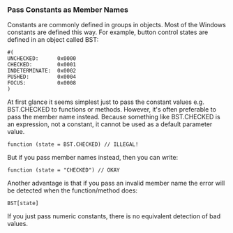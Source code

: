 ### Pass Constants as Member Names

Constants are commonly defined in groups in objects. Most of the Windows constants are defined this way. For example, button control states are defined in an object called BST:

``` suneido
#(
UNCHECKED:      0x0000
CHECKED:        0x0001
INDETERMINATE:  0x0002
PUSHED:         0x0004
FOCUS:          0x0008
)
```

At first glance it seems simplest just to pass the constant values e.g. BST.CHECKED to functions or methods. However, it's often preferable to pass the member name instead. Because something like BST.CHECKED is an expression, not a constant, it cannot be used as a default parameter value.

``` suneido
function (state = BST.CHECKED) // ILLEGAL!
```

But if you pass member names instead, then you can write:

``` suneido
function (state = "CHECKED") // OKAY
```

Another advantage is that if you pass an invalid member name the error will be detected when the function/method does:

``` suneido
BST[state]
```

If you just pass numeric constants, there is no equivalent detection of bad values.